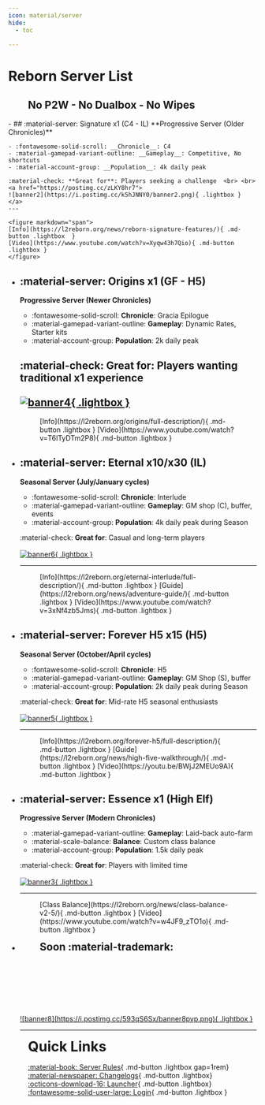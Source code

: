 ```yaml
---
icon: material/server
hide:
  - toc

---
```


<style>
.md-button {
    margin: 0.1rem;
}
</style>

# Reborn Server List

<figure markdown="span">
<h2>No P2W - No Dualbox - No Wipes</h2>
</figure>

<div class="grid cards" markdown>
- ## :material-server: Signature x1 (C4 - IL)
    **Progressive Server (Older Chronicles)**

    - :fontawesome-solid-scroll: __Chronicle__: C4
    - :material-gamepad-variant-outline: __Gameplay__: Competitive, No shortcuts
    - :material-account-group: __Population__: 4k daily peak

    :material-check: **Great for**: Players seeking a challenge  <br> <br>
    <a href="https://postimg.cc/zLKY8hr7">
    ![banner2](https://i.postimg.cc/k5hJNNY0/banner2.png){ .lightbox }
    </a>
    ---

    <figure markdown="span">
    [Info](https://l2reborn.org/news/reborn-signature-features/){ .md-button .lightbox  }
    [Video](https://www.youtube.com/watch?v=Xyqw43h7Qio){ .md-button .lightbox }
    </figure>


- ## :material-server: Origins x1 (GF - H5)

    **Progressive Server (Newer Chronicles)**

    - :fontawesome-solid-scroll: __Chronicle__: Gracia Epilogue
    - :material-gamepad-variant-outline: __Gameplay__: Dynamic Rates, Starter kits
    - :material-account-group: __Population__: 2k daily peak 

    :material-check: **Great for**: Players wanting traditional x1 experience <br> <br>
    <a href="https://postimg.cc/QVTDqvPw">
    ![banner4](https://i.postimg.cc/y6fN7HT1/banner4.png){ .lightbox }
    </a>
    ---

    <figure markdown="span">
    [Info](https://l2reborn.org/origins/full-description/){ .md-button .lightbox } 
    [Video](https://www.youtube.com/watch?v=T6lTyDTm2P8){ .md-button .lightbox }
    </figure>


- ## :material-server: Eternal x10/x30 (IL)
    **Seasonal Server (July/January cycles)**

    - :fontawesome-solid-scroll: __Chronicle__: Interlude
    - :material-gamepad-variant-outline: __Gameplay__: GM shop (C), buffer, events  
    - :material-account-group: __Population__: 4k daily peak during Season


    :material-check: **Great for**: Casual and long-term players <br> <br>
    <a href="https://postimg.cc/HVjTyVm0">
    ![banner6](https://i.postimg.cc/4NQyj9F0/banner6.png){ .lightbox }
    </a>

    ---

    <figure markdown="span">
    [Info](https://l2reborn.org/eternal-interlude/full-description/){ .md-button .lightbox }
    [Guide](https://l2reborn.org/news/adventure-guide/){ .md-button .lightbox }
    [Video](https://www.youtube.com/watch?v=3xNf4zb5Jms){ .md-button .lightbox }
    </figure>


- ## :material-server: Forever H5 x15 (H5)
    **Seasonal Server (October/April cycles)**

    - :fontawesome-solid-scroll: __Chronicle__: H5
    - :material-gamepad-variant-outline: __Gameplay__: GM Shop (S), buffer
    - :material-account-group: __Population__: 2k daily peak during Season
    
    :material-check: **Great for**: Mid-rate H5 seasonal enthusiasts <br> <br>
    <a href="https://postimg.cc/s1QnGr8Q">
    ![banner5](https://i.postimg.cc/bYL4MY9T/banner7.png){ .lightbox }
    </a>

    ---

    <figure markdown="span">
    [Info](https://l2reborn.org/forever-h5/full-description/){ .md-button .lightbox }
    [Guide](https://l2reborn.org/news/high-five-walkthrough/){ .md-button .lightbox }
    [Video](https://youtu.be/BWjJ2MEUo9A){ .md-button .lightbox }
    </figure>



- ## :material-server: Essence x1 (High Elf)
    **Progressive Server (Modern Chronicles)**

    - :material-gamepad-variant-outline: __Gameplay__: Laid-back auto-farm  
    - :material-scale-balance: __Balance__: Custom class balance  
    - :material-account-group: __Population__: 1.5k daily peak 

    :material-check: **Great for**: Players with limited time  <br> <br>
    <a href="https://postimg.cc/wRcBvPYW">
    ![banner3](https://i.postimg.cc/br4S6cCj/banner3.png){ .lightbox }
    </a>

    ---

    <figure markdown="span">
    [Class Balance](https://l2reborn.org/news/class-balance-v2-5/){ .md-button .lightbox }
    [Video](https://www.youtube.com/watch?v=w4JF9_zTO1o){ .md-button .lightbox }

    
    </figure>

- <figure markdown="span">
    <h2 style="padding: 0; margin: 9px 0;">Soon :material-trademark:</h2> <br> <br> <br> <br> <br> <br>
    </figure>
    <a href="https://postimg.cc/MXnQWZL4">
    ![banner8](https://i.postimg.cc/593qS6Sx/banner8pvp.png){ .lightbox }
    </a>
    <hr>
</div>



<figure markdown="span">
<h1 style="padding: 0px; margin: 1rem 0;">Quick Links</h1>

[:material-book: Server Rules](https://l2reborn.org/server-rules/){ .md-button  .lightbox gap=1rem}
[:material-newspaper: Changelogs](https://l2reborn.org/latest-news/){ .md-button  .lightbox}
[:octicons-download-16: Launcher](https://l2reborn.org/installer){ .md-button .lightbox}
[:fontawesome-solid-user-large: Login](https://l2reborn.org/signin/){ .md-button  .lightbox }

</figure>
